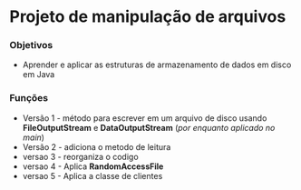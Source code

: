 # Projeto de manipulação de arquivos

### Objetivos

- Aprender e aplicar as estruturas de armazenamento de dados em disco em Java



### Funções

- Versão 1 - método para escrever em um arquivo de disco usando **FileOutputStream**   e **DataOutputStream** (_por enquanto aplicado no main_)
- Versão 2 - adiciona o metodo de leitura
- versao 3 - reorganiza o codigo 
- versao 4 - Aplica **RandomAccessFile** 
- versao 5 - Aplica a classe de clientes 
